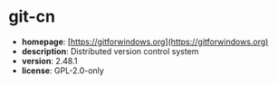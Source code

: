 # git-cn

- **homepage**: [https://gitforwindows.org](https://gitforwindows.org)
- **description**: Distributed version control system
- **version**: 2.48.1
- **license**: GPL-2.0-only

